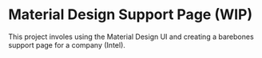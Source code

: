 # Material Design Support Page (WIP)

This project involes using the Material Design UI and creating a barebones support page for a company (Intel).
